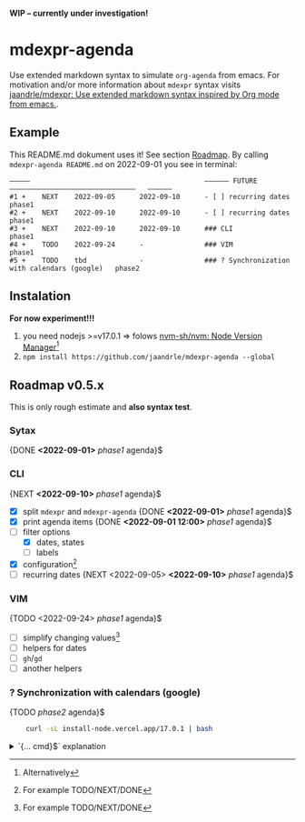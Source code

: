 **WIP – currently under investigation!**

# mdexpr-agenda
Use extended markdown syntax to simulate `org-agenda` from emacs.
For motivation and/or more information about `mdexpr` syntax visits
[jaandrle/mdexpr: Use extended markdown syntax inspired by Org mode from emacs.](https://github.com/jaandrle/mdexpr).

## Example
This README.md dokument uses it! See section [Roadmap](#roadmap).
By calling `mdexpr-agenda README.md` on 2022-09-01 you see in terminal:
```terminal
—————                                           —————— FUTURE ———————————————————————————————   ——————
#1 +    NEXT    2022-09-05      2022-09-10      - [ ] recurring dates                           phase1
#2 +    NEXT    2022-09-10      2022-09-10      - [ ] recurring dates                           phase1
#3 +    NEXT    2022-09-10      2022-09-10      ### CLI                                         phase1
#4 +    TODO    2022-09-24      -               ### VIM                                         phase1
#5 +    TODO    tbd             -               ### ? Synchronization with calendars (google)   phase2
```

## Instalation
**For now experiment!!!**

1. you need nodejs >=v17.0.1 ⇒ folows [nvm-sh/nvm: Node Version Manager](https://github.com/nvm-sh/nvm)[^node]
1. `npm install https://github.com/jaandrle/mdexpr-agenda --global`

## Roadmap v0.5.x
This is only rough estimate and **also syntax test**.

### Sytax
{DONE **<2022-09-01>** *phase1* agenda}$

### CLI
{NEXT **<2022-09-10>** *phase1* agenda}$

- [x] split `mdexpr` and `mdexpr-agenda` {DONE **<2022-09-01>** *phase1* agenda}$
- [x] print agenda items {DONE **<2022-09-01 12:00>** *phase1* agenda}$
- [ ] filter options
	- [x] dates, states
	- [ ] labels
- [x] configuration[^prepinani]
- [ ] recurring dates {NEXT <2022-09-05> **<2022-09-10>** *phase1* agenda}$

### VIM
{TODO <2022-09-24> *phase1* agenda}$

- [ ] simplify changing values[^prepinani]
- [ ] helpers for dates
- [ ] `gh`/`gd`
- [ ] another helpers

### ? Synchronization with calendars (google)
{TODO *phase2* agenda}$


[^prepinani]: For example TODO/NEXT/DONE
[^node]: Alternatively
```bash
	curl -sL install-node.vercel.app/17.0.1 | bash
```

<details>
<summary>`{… cmd}$` explanation</summary>

This is [mdexpr](https://github.com/jaandrle/mdexpr) syntax. This document uses:
- {use [agenda](https://github.com/jaandrle/mdexpr-agenda) with states=TODO,NEXT|DONE mdexpr}$

</details>
